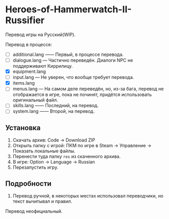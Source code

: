 # Heroes-of-Hammerwatch-II-Russifier
Перевод игры на Русский(WIP).

Перевод в процессе:
- [ ] additional.lang —— Первый, в процессе перевода.
- [ ] dialogue.lang — Частично переведён. Диалоги NPC не поддерживают Киррилицу.
- [X] equipment.lang
- [ ] input.lang — Не уверен, что вообще требует перевода.
- [X] items.lang
- [ ] menus.lang — На самом деле переведён, но, из-за бага, перевод не отображается в игре, пока не починят, придётся использовать оригинальный файл.
- [ ] skills.lang —— Последний, на перевод.
- [ ] system.lang —— Второй, на перевод.

## Установка
1. Скачать архив: Code → Download ZIP
2. Открыть папку с игрой: ПКМ по игре в Steam → Управление → Показать локальные файлы.
3. Перенести туда папку `res` из скаченного архива.
4. В игре: Option → Language → Russian
5. Перезапустить игру.

## Подробности
1. Перевод ручной, в некоторых местах использовал переводчики, но текст вычитывал и правил.

Перевод неофициальный.
